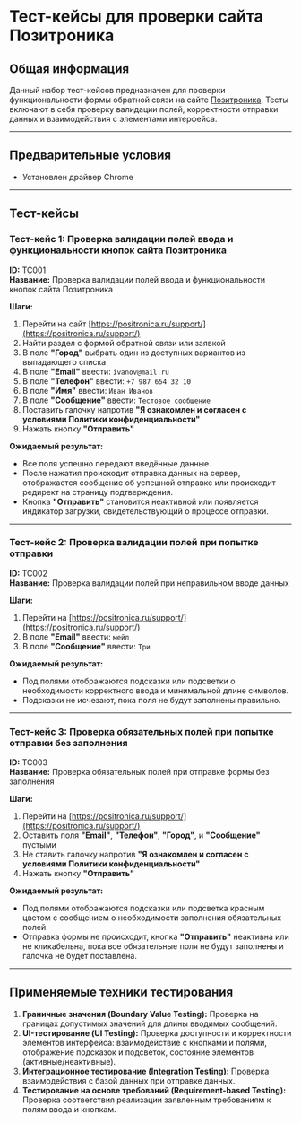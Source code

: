 # Тест-кейсы для проверки сайта Позитроника

## Общая информация
Данный набор тест-кейсов предназначен для проверки функциональности формы обратной связи на сайте [Позитроника](https://positronica.ru/support/). Тесты включают в себя проверку валидации полей, корректности отправки данных и взаимодействия с элементами интерфейса.

---

## Предварительные условия
- Установлен драйвер Chrome

---

## Тест-кейсы

### Тест-кейс 1: Проверка валидации полей ввода и функциональности кнопок сайта Позитроника

**ID:** TC001  
**Название:** Проверка валидации полей ввода и функциональности кнопок сайта Позитроника

**Шаги:**  
1. Перейти на сайт [https://positronica.ru/support/](https://positronica.ru/support/)  
2. Найти раздел с формой обратной связи или заявкой  
3. В поле **"Город"** выбрать один из доступных вариантов из выпадающего списка  
4. В поле **"Email"** ввести: `ivanov@mail.ru`  
5. В поле **"Телефон"** ввести: `+7 987 654 32 10`  
6. В поле **"Имя"** ввести: `Иван Иванов`  
7. В поле **"Сообщение"** ввести: `Тестовое сообщение`  
8. Поставить галочку напротив **"Я ознакомлен и согласен с условиями Политики конфиденциальности"**  
9. Нажать кнопку **"Отправить"**

**Ожидаемый результат:**  
- Все поля успешно передают введённые данные.  
- После нажатия происходит отправка данных на сервер, отображается сообщение об успешной отправке или происходит редирект на страницу подтверждения.  
- Кнопка **"Отправить"** становится неактивной или появляется индикатор загрузки, свидетельствующий о процессе отправки.

---

### Тест-кейс 2: Проверка валидации полей при попытке отправки

**ID:** TC002  
**Название:** Проверка валидации полей при неправильном вводе данных

**Шаги:**  
1. Перейти на [https://positronica.ru/support/](https://positronica.ru/support/)  
2. В поле **"Email"** ввести: `мейл`  
3. В поле **"Сообщение"** ввести: `Три`  

**Ожидаемый результат:**  
- Под полями отображаются подсказки или подсветки о необходимости корректного ввода и минимальной длине символов.  
- Подсказки не исчезают, пока поля не будут заполнены правильно.

---

### Тест-кейс 3: Проверка обязательных полей при попытке отправки без заполнения

**ID:** TC003  
**Название:** Проверка обязательных полей при отправке формы без заполнения

**Шаги:**  
1. Перейти на [https://positronica.ru/support/](https://positronica.ru/support/)  
2. Оставить поля **"Email"**, **"Телефон"**, **"Город"**, и **"Сообщение"** пустыми  
3. Не ставить галочку напротив **"Я ознакомлен и согласен с условиями Политики конфиденциальности"**  
4. Нажать кнопку **"Отправить"**

**Ожидаемый результат:**  
- Под полями отображаются подсказки или подсветка красным цветом с сообщением о необходимости заполнения обязательных полей.  
- Отправка формы не происходит, кнопка **"Отправить"** неактивна или не кликабельна, пока все обязательные поля не будут заполнены и галочка не будет поставлена.

---

## Применяемые техники тестирования
1. **Граничные значения (Boundary Value Testing):** Проверка на границах допустимых значений для длины вводимых сообщений.  
2. **UI-тестирование (UI Testing):** Проверка доступности и корректности элементов интерфейса: взаимодействие с кнопками и полями, отображение подсказок и подсветок, состояние элементов (активные/неактивные).  
3. **Интеграционное тестирование (Integration Testing):** Проверка взаимодействия с базой данных при отправке данных.  
4. **Тестирование на основе требований (Requirement-based Testing):** Проверка соответствия реализации заявленным требованиям к полям ввода и кнопкам.